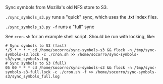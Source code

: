 Sync symbols from Mozilla's old NFS store to S3.

```./sync_symbols_s3.py``` runs a "quick" sync, which uses the .txt index files.

```./sync_symbols_s3.py -f``` runs a "full" sync

See ```cron.sh``` for an example shell script. Should be run with locking, like:

```
# Sync symbols to S3 (fast)
*/5 * * * * cd /home/socorro/sync-symbols-s3 && flock -n /tmp/sync-symbols-s3.lock -c ./cron.sh >> /home/socorro/sync-symbols-s3/sync_symbols.log
# Sync symbols to S3 (full)
05 00 * * * cd /home/socorro/sync-symbols-s3 && flock -n /tmp/sync-symbols-s3-full.lock -c ./cron.sh -f >> /home/socorro/sync-symbols-s3/sync_symbols_full.log

```
